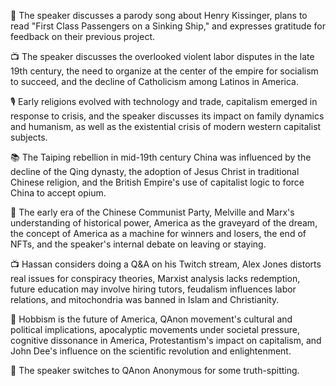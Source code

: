 📅 The speaker discusses a parody song about Henry Kissinger, plans to read "First Class Passengers on a Sinking Ship," and expresses gratitude for feedback on their previous project.

📺 The speaker discusses the overlooked violent labor disputes in the late 19th century, the need to organize at the center of the empire for socialism to succeed, and the decline of Catholicism among Latinos in America.

🎙️ Early religions evolved with technology and trade, capitalism emerged in response to crisis, and the speaker discusses its impact on family dynamics and humanism, as well as the existential crisis of modern western capitalist subjects.

📚 The Taiping rebellion in mid-19th century China was influenced by the decline of the Qing dynasty, the adoption of Jesus Christ in traditional Chinese religion, and the British Empire's use of capitalist logic to force China to accept opium.

🎥 The early era of the Chinese Communist Party, Melville and Marx's understanding of historical power, America as the graveyard of the dream, the concept of America as a machine for winners and losers, the end of NFTs, and the speaker's internal debate on leaving or staying.

📺 Hassan considers doing a Q&A on his Twitch stream, Alex Jones distorts real issues for conspiracy theories, Marxist analysis lacks redemption, future education may involve hiring tutors, feudalism influences labor relations, and mitochondria was banned in Islam and Christianity.

🔮 Hobbism is the future of America, QAnon movement's cultural and political implications, apocalyptic movements under societal pressure, cognitive dissonance in America, Protestantism's impact on capitalism, and John Dee's influence on the scientific revolution and enlightenment.

🤪 The speaker switches to QAnon Anonymous for some truth-spitting.

